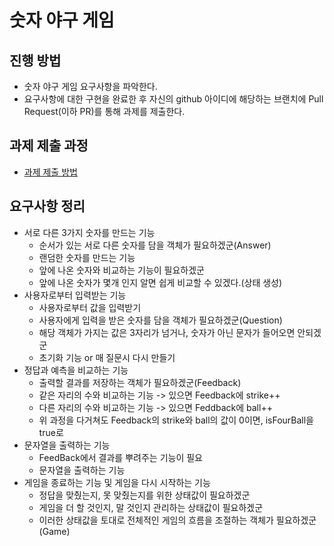 # 숫자 야구 게임
## 진행 방법
* 숫자 야구 게임 요구사항을 파악한다.
* 요구사항에 대한 구현을 완료한 후 자신의 github 아이디에 해당하는 브랜치에 Pull Request(이하 PR)를 통해 과제를 제출한다.

## 과제 제출 과정
* [과제 제출 방법](https://github.com/next-step/nextstep-docs/tree/master/precourse)

## 요구사항 정리
 * 서로 다른 3가지 숫자를 만드는 기능
   - 순서가 있는 서로 다른 숫자를 담을 객체가 필요하겠군(Answer)   
   - 랜덤한 숫자를 만드는 기능
   - 앞에 나온 숫자와 비교하는 기능이 필요하겠군
   - 앞에 나온 숫자가 몇개 인지 알면 쉽게 비교할 수 있겠다.(상태 생성)
 * 사용자로부터 입력받는 기능
   - 사용자로부터 값을 입력받기
   - 사용자에게 입력을 받은 숫자를 담을 객체가 필요하겠군(Question)
   - 해당 객체가 가지는 값은 3자리가 넘거나, 숫자가 아닌 문자가 들어오면 안되겠군
   - 초기화 기능 or 매 질문시 다시 만들기
 * 정답과 예측을 비교하는 기능
   - 출력할 결과를 저장하는 객체가 필요하겠군(Feedback)
   - 같은 자리의 수와 비교하는 기능 -> 있으면 Feedback에 strike++
   - 다른 자리의 수와 비교하는 기능 -> 있으면 Feddback에 ball++
   - 위 과정을 다거쳐도 Feedback의 strike와 ball의 값이 0이면, isFourBall을 true로
 * 문자열을 출력하는 기능
   - FeedBack에서 결과를 뿌려주는 기능이 필요
   - 문자열을 출력하는 기능
 * 게임을 종료하는 기능 및 게임을 다시 시작하는 기능
   - 정답을 맞췄는지, 못 맞췄는지를 위한 상태값이 필요하겠군
   - 게임을 더 할 것인지, 말 것인지 관리하는 상태값이 필요하겠군
   - 이러한 상태값을 토대로 전체적인 게임의 흐름을 조절하는 객체가 필요하겠군(Game)